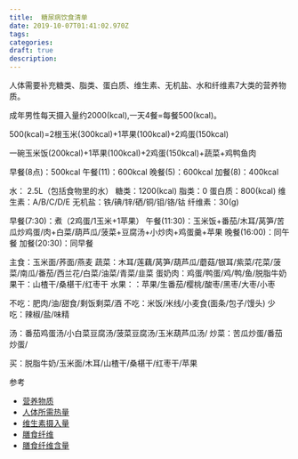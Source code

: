 ```yaml
---
title:  糖尿病饮食清单
date: 2019-10-07T01:41:02.970Z
tags: 
categories:
draft: true
description: 
---
```


人体需要补充糖类、脂类、蛋白质、维生素、无机盐、水和纤维素7大类的营养物质。


成年男性每天摄入量约2000(kcal),一天4餐=每餐500(kcal)。

500(kcal)=2根玉米(300kcal)+1苹果(100kcal)+2鸡蛋(150kcal)

一碗玉米饭(200kcal)+1苹果(100kcal)+2鸡蛋(150kcal)+蔬菜+鸡鸭鱼肉

早餐(8点)：500kcal
午餐(11)：600kcal
晚餐(5)：600kcal
加餐(8)：400kcal


水： 2.5L（包括食物里的水）
糖类：1200(kcal)
脂类：0
蛋白质：800(kcal)
维生素：A/B/C/D/E
无机盐：铁/碘/锌/硒/铜/钼/铬/钴
纤维素：30(g)


早餐(7:30)：煮（2鸡蛋/1玉米+1苹果）
午餐(11:30)：玉米饭+番茄/木耳/莴笋/苦瓜炒鸡蛋/肉+白菜/葫芦瓜/菠菜+豆腐汤+小炒肉+鸡蛋羹+苹果
晚餐(16:00)：同午餐
加餐(20:30)：同早餐

主食：玉米面/荞面/燕麦
蔬菜：木耳/莲藕/莴笋/葫芦瓜/蘑菇/银耳/紫菜/花菜/菠菜/南瓜/番茄/西兰花/白菜/油菜/青菜/韭菜
蛋奶肉：鸡蛋/鸭蛋/鸡/鸭/鱼/脱脂牛奶
果干：山楂干/桑椹干/红枣干
水果：：苹果/生番茄/樱桃/酸枣/黑枣/大枣/小枣

不吃：肥肉/油/甜食/剩饭剩菜/酒
不吃：米饭/米线/小麦食(面条/包子/馒头)
少吃：辣椒/盐/味精

汤：番茄鸡蛋汤/小白菜豆腐汤/菠菜豆腐汤/玉米葫芦瓜汤/
炒菜：苦瓜炒蛋/番茄炒蛋/

买：脱脂牛奶/玉米面/木耳/山楂干/桑椹干/红枣干/苹果

参考

- [营养物质](https://baike.baidu.com/item/%E8%90%A5%E5%85%BB%E7%89%A9%E8%B4%A8)
- [人体所需热量](https://www.zhihu.com/question/21379172)
- [维生素摄入量](https://www.zhihu.com/question/270461437)
- [膳食纤维](http://wenda.qiezilife.com/article/382)
- [膳食纤维含量](https://gg1.chn.moe/extdomains/zh.wikipedia.org/zh-hans/%E7%BA%A4%E7%BB%B4%E7%B4%A0)